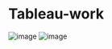 # Tableau-work
![image](https://github.com/Minhaz000555/Tableau-work/assets/128938912/b91dfc2b-38c1-43a6-9bc6-3e5ed2544aea)
![image](https://github.com/Minhaz000555/Tableau-work/assets/128938912/459ab71f-fc05-4bdf-a1ee-e247bb149861)
